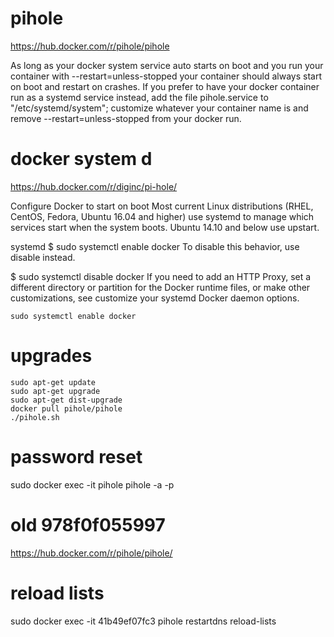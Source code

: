 # pihole 

https://hub.docker.com/r/pihole/pihole

As long as your docker system service auto starts on boot and you run your container with --restart=unless-stopped your container should always start on boot and restart on crashes. If you prefer to have your docker container run as a systemd service instead, add the file pihole.service to "/etc/systemd/system"; customize whatever your container name is and remove --restart=unless-stopped from your docker run.

# docker system d

https://hub.docker.com/r/diginc/pi-hole/

Configure Docker to start on boot
Most current Linux distributions (RHEL, CentOS, Fedora, Ubuntu 16.04 and higher) use systemd to manage which services start when the system boots. Ubuntu 14.10 and below use upstart.

systemd
$ sudo systemctl enable docker
To disable this behavior, use disable instead.

$ sudo systemctl disable docker
If you need to add an HTTP Proxy, set a different directory or partition for the Docker runtime files, or make other customizations, see customize your systemd Docker daemon options.

```
sudo systemctl enable docker
```

# upgrades

```
sudo apt-get update
sudo apt-get upgrade 
sudo apt-get dist-upgrade
docker pull pihole/pihole
./pihole.sh
```

# password reset
sudo docker exec -it pihole pihole -a -p
# old 978f0f055997
https://hub.docker.com/r/pihole/pihole/

# reload lists
sudo docker exec -it 41b49ef07fc3 pihole restartdns reload-lists
